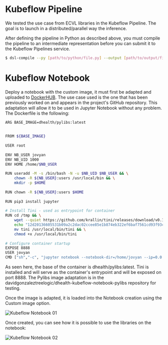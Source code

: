 # Kubeflow Pipeline

We tested the use case from ECVL libraries in the Kubeflow Pipeline. The goal is to launch in a distributed/parallel way the inference.

After defining the pipeline in Python as described above, you must compile the pipeline to an intermediate representation before you can submit it to the Kubeflow Pipelines service. 

```bash
$ dsl-compile --py [path/to/python/file.py] --output [path/to/output/file.yaml]
```

# Kubeflow Notebook

Deploy a notebook with the custom image, it must first be adapted and uploaded to [DockerHUB](https://hub.docker.com/repository/docker/davidgonzaleztreelogic/dhealth-kubeflow-notebook-pylibs). The use case used is the one that has been previously worked on and appears in the project's GitHub repository. This adaptation will allow it to be used in Jupyter Notebook without any problem. The Dockerfile is the following:

```bash
ARG BASE_IMAGE=dhealth/pylibs:latest
 
 
FROM ${BASE_IMAGE}
 
USER root
 
ENV NB_USER jovyan
ENV NB_UID 1000
ENV HOME /home/$NB_USER
 
RUN useradd -M -s /bin/bash -N -u $NB_UID $NB_USER && \
    chown -R ${NB_USER}:users /usr/local/bin && \
    mkdir -p $HOME
 
RUN chown -R ${NB_USER}:users $HOME
 
RUN pip3 install jupyter
 
# Install Tini - used as entrypoint for container
RUN cd /tmp && \
    wget --quiet https://github.com/krallin/tini/releases/download/v0.18.0/tini && \
    echo "12d20136605531b09a2c2dac02ccee85e1b874eb322ef6baf7561cd93f93c855 *tini" | sha256sum -c - && \
    mv tini /usr/local/bin/tini && \
    chmod +x /usr/local/bin/tini
 
# Configure container startup
EXPOSE 8888
USER jovyan
CMD ["sh","-c", "jupyter notebook --notebook-dir=/home/jovyan --ip=0.0.0.0 --no-browser --allow-root --port=8888 --NotebookApp.token='' --NotebookApp.password='' --NotebookApp.allow_origin='*' --NotebookApp.base_url=${NB_PREFIX}"]
```

As seen here, the base of the container is dhealth/pylibs:latest. Tini is installed and will serve as the container's entrypoint and will be exposed on port 8888. The Pylibs image adaptation is in the davidgonzaleztreelogic/dhealth-kubeflow-notebook-pylibs repository for testing.

Once the image is adapted, it is loaded into the Notebook creation using the Custom image option.

![Kubeflow Notebook 01](/images/kubeflow-notebook "Kubeflow Notebook: Custom Imagen")

Once created, you can see how it is possible to use the libraries on the notebook:

![Kubeflow Notebook 02](/images/kubeflow-notebook-02 "Kubeflow Notebook")